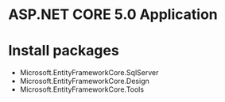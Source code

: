 # ASP.NET CORE 5.0 Application
# Install packages
- Microsoft.EntityFrameworkCore.SqlServer
- Microsoft.EntityFrameworkCore.Design
- Microsoft.EntityFrameworkCore.Tools
